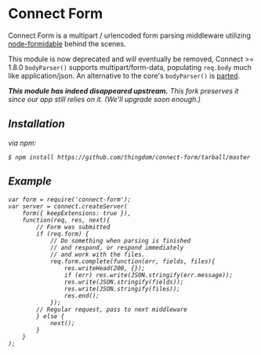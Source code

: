 
# Connect Form

Connect Form is a multipart / urlencoded form parsing middleware utilizing [node-formidable](http://github.com/felixge/node-formidable) behind the scenes.

This module is now deprecated and will eventually be removed, Connect >= 1.8.0 `bodyParser()` supports multipart/form-data, populating `req.body` much like application/json. An alternative to the core's `bodyParser()` is [parted](https://github.com/visionmedia/parted).

<i><b>This module has indeed disappeared upstream.</b> This fork preserves it
since our app still relies on it. (We'll upgrade soon enough.)<i>

## Installation

via npm:

	$ npm install https://github.com/thingdom/connect-form/tarball/master

## Example

    var form = require('connect-form');
    var server = connect.createServer(
	    form({ keepExtensions: true }),
	    function(req, res, next){
		    // Form was submitted
	        if (req.form) {
		        // Do something when parsing is finished
		        // and respond, or respond immediately
		        // and work with the files.
	            req.form.complete(function(err, fields, files){
	                res.writeHead(200, {});
	                if (err) res.write(JSON.stringify(err.message));
	                res.write(JSON.stringify(fields));
	                res.write(JSON.stringify(files));
	                res.end();
	            });
	        // Regular request, pass to next middleware
	        } else {
	            next();
	        }
	    }
	);